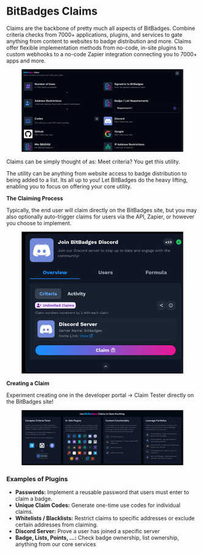 # BitBadges Claims

Claims are the backbone of pretty much all aspects of BitBadges. Combine criteria checks from 7000+ applications, plugins, and services to gate anything from content to websites to badge distribution and more. Claims offer flexible implementation methods from no-code, in-site plugins to custom webhooks to a no-code Zapier integration connecting you to 7000+ apps and more.&#x20;

<figure><img src="../../.gitbook/assets/image (156).png" alt=""><figcaption></figcaption></figure>

Claims can be simply thought of as: Meet criteria? You get this utility.&#x20;

The utility can be anything from website access to badge distribution to being added to a list. Its all up to you! Let BitBadges do the heavy lifting, enabling you to focus on offering your core utility. &#x20;

**The Claiming Process**

Typically, the end user will claim directly on the BitBadges site, but you may also optionally auto-trigger claims for users via the API, Zapier, or however you choose to implement.&#x20;

<figure><img src="../../.gitbook/assets/image (3).png" alt=""><figcaption></figcaption></figure>

**Creating a Claim**

Experiment creating one in the developer portal -> Claim Tester directly on the BitBadges site!&#x20;

<figure><img src="../../.gitbook/assets/image (155).png" alt=""><figcaption></figcaption></figure>

### Examples of Plugins

* **Passwords:** Implement a reusable password that users must enter to claim a badge.
* **Unique Claim Codes:** Generate one-time use codes for individual claims.
* **Whitelists / Blacklists:** Restrict claims to specific addresses or exclude certain addresses from claiming.
* **Discord Server:** Prove a user has joined a specific server
* **Badge, Lists, Points, ...:** Check badge ownership, list ownership, anything from our core services

